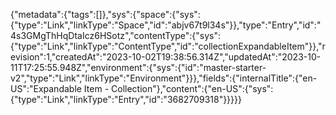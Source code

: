{"metadata":{"tags":[]},"sys":{"space":{"sys":{"type":"Link","linkType":"Space","id":"abjv67t9l34s"}},"type":"Entry","id":"4s3GMgThHqDtaIcz6HSotz","contentType":{"sys":{"type":"Link","linkType":"ContentType","id":"collectionExpandableItem"}},"revision":1,"createdAt":"2023-10-02T19:38:56.314Z","updatedAt":"2023-10-11T17:25:55.948Z","environment":{"sys":{"id":"master-starter-v2","type":"Link","linkType":"Environment"}}},"fields":{"internalTitle":{"en-US":"Expandable Item - Collection"},"content":{"en-US":{"sys":{"type":"Link","linkType":"Entry","id":"3682709318"}}}}}